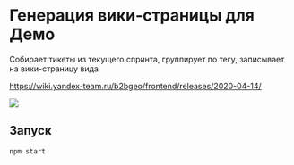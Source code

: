 # Генерация вики-страницы для Демо

Собирает тикеты из текущего спринта, группирует по тегу, записывает на вики-страницу вида

https://wiki.yandex-team.ru/b2bgeo/frontend/releases/2020-04-14/

![](https://jing.yandex-team.ru/files/losnikitos/2020-05-26_11-15-22.png)

## Запуск

```shell script
npm start
```
